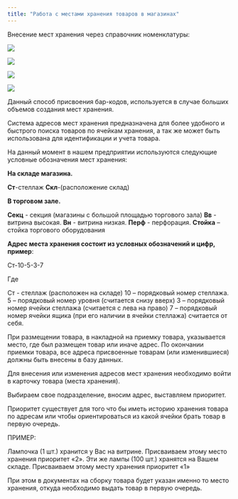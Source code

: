 ```yaml
---
title: "Работа с местами хранения товаров в магазинах"
---
```


Внесение мест хранения через справочник номенклатуры:

![](lu902410d7j_tmp_1e406e4955983e28.png)

![](lu902410d7j_tmp_39142bc8f2b8476.png)

![](Pasted%20image%2020221115101341.png)

![](Pasted%20image%2020221115101518.png)

Данный способ присвоения бар-кодов, используется в случае больших объемов создания мест хранения.

Система адресов мест хранения предназначена для более удобного и быстрого поиска товаров по ячейкам хранения, а так же может быть использована для идентификации и учета товара.

На данный момент в нашем предприятии используются следующие условные обозначения мест хранения:

**На складе магазина.**

**Ст**-стеллаж
**Скл**-(расположение склад)

**В торговом зале.**

**Секц** - секция (магазины с большой площадью торгового зала)
**Вв** - витрина высокая.
**Вн** - витрина низкая.
**Перф** - перфорация.
**Стойка** – стойка торгового оборудования

**Адрес места хранения состоит из условных обозначений и цифр, пример**:

Ст-10-5-3-7

Где

Ст - стеллаж (расположен на складе)
10 – порядковый номер стеллажа.
5 – порядковый номер уровня (считается снизу вверх)
3 – порядковый номер ячейки стеллажа (считается с лева на право)
7 – порядковый номер ячейки ящика (при его наличии в ячейки стеллажа) считается от себя.

При размещении товара, в накладной на приемку товара, указывается место, где был размещен товар или иначе адрес. По окончании приемки товара, все адреса присвоенные товарам (или изменившиеся) должны быть внесены в базу данных.

Для внесения или изменения адресов мест хранения необходимо войти в карточку товара (места хранения).

Выбираем свое подразделение, вносим адрес, выставляем приоритет.

Приоритет существует для того что бы иметь историю хранения товара по адресам или чтобы ориентироваться из какой ячейки брать товар в первую очередь.

ПРИМЕР:

Лампочка (1 шт.) хранится у Вас на витрине. Присваиваем этому место хранения приоритет «2».
Эти же лампы (100 шт.) хранятся на Вашем складе. Присваиваем этому месту хранения приоритет «1»

При этом в документах на сборку товара будет указан именно то место хранения, откуда необходимо выдать товар в первую очередь.